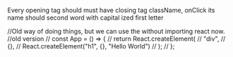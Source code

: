 Every opening tag should must have closing tag
className, onClick its name should second word with capital ized first letter

//Old  way of doing things, but we can use the without importing react  now.
//old version
// const App = () => {
//   return React.createElement(
//     "div",
//     {},
//     React.createElement("h1", {}, "Hello World")
//   );
// };